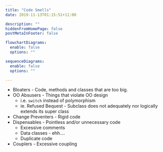 ```yaml
---
title: "Code Smells"
date: 2019-11-13T01:15:51+11:00

description: ""
hiddenFromHomePage: false
postMetaInFooter: false

flowchartDiagrams:
  enable: false
  options: ""

sequenceDiagrams: 
  enable: false
  options: ""

---
```


* Bloaters - Code, methods and classes that are too big.
* OO Absusers - Things that violate OO design
  * i.e. `switch` instead of polymorphism
  * ie. Refused Bequest - Subclass does not adequately nor logically extends its super class
* Change Preventers - Rigid code
* Dispensables - Pointless and/or unnecessary code
  * Excessive comments
  * Data classes - ehh....
  * Duplicate code
* Couplers - Excessive coupling
